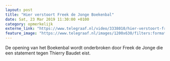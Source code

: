 ```yaml
---
layout: post
title: "Hier verstoort Freek de Jonge Boekenbal"
date: Sat, 23 Mar 2019 11:30:00 +0100
category: opmerkelijk
externe_link: "https://www.telegraaf.nl/video/3338010/hier-verstoort-freek-de-jonge-boekenbal"
feature_image: "https://www.telegraaf.nl/images/1200x630/filters:format(jpeg):quality(80)/cdn-kiosk-api.telegraaf.nl/c42ddcd4-4db5-11e9-8aaa-02d1dbdc35d1.jpg"
---
```


<p class="intro">De opening van het Boekenbal wordt onderbroken door Freek de Jonge die een statement tegen Thierry Baudet eist.</p>
